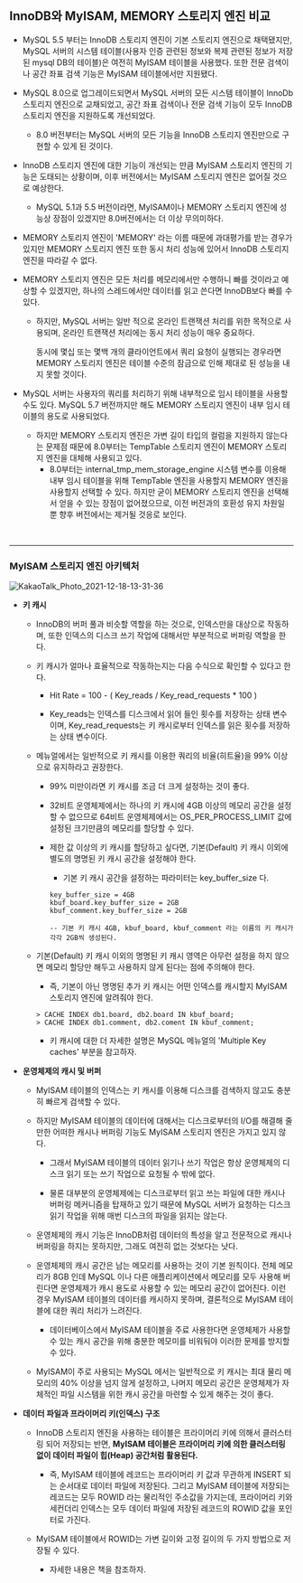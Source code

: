 ## InnoDB와 MyISAM, MEMORY 스토리지 엔진 비교

- MySQL 5.5 부터는 InnoDB 스토리지 엔진이 기본 스토리지 엔진으로 채택됐지만, MySQL 서버의 시스템 테이블(사용자 인증 관련된 정보와 복제 관련된 정보가 저장된 mysql DB의 테이블)은 여전히 MyISAM 테이블을 사용했다. 또한 전문 검색이나 공간 좌표 검색 기능은 MyISAM 테이블에서만 지원됐다.

  

- MySQL 8.0으로 업그레이드되면서 MySQL 서버의 모든 시스템 테이블이 InnoDb 스토리지 엔진으로 교채되었고, 공간 좌표 검색이나 전문 검색 기능이 모두 InnoDB 스토리지 엔진을 지원하도록 개선되었다.

  - 8.0 버전부터는 MySQL 서버의 모든 기능을 InnoDB 스토리지 엔진만으로 구현할 수 있게 된 것이다.

    

- InnoDB 스토리지 엔진에 대한 기능이 개선되는 만큼 MyISAM 스토리지 엔진의 기능은 도태되는 상황이며, 이후 버전에서는 MyISAM 스토리지 엔진은 없어질 것으로 예상한다.

  - MySQL 5.1과 5.5 버전이라면, MyISAM이나 MEMORY 스토리지 엔진에 성능상 장점이 있겠지만 8.0버전에서는 더 이상 무의미하다.

    

- MEMORY 스토리지 엔진이 'MEMORY' 라는 이름 때문에 과대평가를 받는 경우가 있지만 MEMORY 스토리지 엔진 또한 동시 처리 성능에 있어서 InnoDB 스토리지 엔진을 따라갈 수 없다.

  

- MEMORY 스토리지 엔진은 모든 처리를 메모리에서만 수행하니 빠를 것이라고 예상할 수 있겠지만, 하나의 스레드에서만 데이터를 읽고 쓴다면 InnoDB보다 빠를 수 있다.

  - 하지만, MySQL 서버는 일반 적으로 온라인 트랜잭션 처리를 위한 목적으로 사용되며, 온라인 트랜잭션 처리에는 동시 처리 성능이 매우 중요하다.

    동시에 몇십 또는 몇백 개의 클라이언트에서 쿼리 요청이 실행되는 경우라면 MEMORY 스토리지 엔진은 테이블 수준의 잠금으로 인해 제대로 된 성능을 내지 못할 것이다.

    

- MySQL 서버는 사용자의 쿼리를 처리하기 위해 내부적으로 임시 테이블을 사용할 수도 있다. MySQL 5.7 버전까지만 해도 MEMORY 스토리지 엔진이 내부 임시 테이블의 용도로 사용되었다.

  - 하지만 MEMORY 스토리지 엔진은 가변 길이 타입의 컬럼을 지원하지 않는다는 문제점 때문에 8.0부터는 TempTable 스토리지 엔진이 MEMORY 스토리지 엔진을 대체해 사용되고 있다.
    - 8.0부터는 internal_tmp_mem_storage_engine 시스템 변수를 이용해 내부 임시 테이블을 위해 TempTable 엔진을 사용할지 MEMORY 엔진을 사용할지 선택할 수 있다. 하지만 굳이 MEMORY 스토리지 엔진을 선택해서 얻을 수 있는 장점이 없어졌으므로, 이전 버전과의 호환성 유지 차원일 뿐 향후 버전에서는 제거될 것응로 보인다.



<br>

***

### MyISAM 스토리지 엔진 아키텍처

![KakaoTalk_Photo_2021-12-18-13-31-36](https://user-images.githubusercontent.com/50399804/149064220-f6cfa586-59b2-4c47-b542-5fdb24e4d3ae.jpeg)

- __키 캐시__

  - InnoDB의 버퍼 풀과 비슷할 역할을 하는 것으로, 인덱스만을 대상으로 작동하며, 또한 인덱스의 디스크 쓰기 작업에 대해서만 부분적으로 버퍼링 역할을 한다.

    

  - 키 캐시가 얼마나 효율적으로 작동하는지는 다음 수식으로 확인할 수 있다고 한다.

    - Hit Rate = 100 - ( Key_reads / Key_read_requests * 100 )

      

    - Key_reads는 인덱스를 디스크에서 읽어 들인 횟수를 저장하는 상태 변수이며, Key_read_requests는 키 캐시로부터 인덱스를 읽은 횟수를 저장하는 상태 변수이다.

      

  - 메뉴얼에서는 일반적으로 키 캐시를 이용한 쿼리의 비율(히트율)을 99% 이상으로 유지하라고 권장한다.

    - 99% 미만이라면 키 캐시를 조금 더 크게 설정하는 것이 좋다.

      

    - 32비트 운영체제에서는 하나의 키 캐시에 4GB 이상의 메모리 공간을 설정할 수 없으므로 64비트 운영체제에서는 OS_PER_PROCESS_LIMIT 값에 설정된 크기만큼의 메모리를 할당할 수 있다.

      

    - 제한 값 이상의 키 캐시를 할당하고 싶다면, 기본(Default) 키 캐시 이외에 별도의 명명된 키 캐시 공간을 설정해야 한다.

      - 기본 키 캐시 공간을 설정하는 파라미터는 key_buffer_size 다.

      ```mysql
      key_buffer_size = 4GB
      kbuf_board.key_buffer_size = 2GB
      kbuf_comment.key_buffer_size = 2GB
      
      -- 기본 키 캐시 4GB, kbuf_board, kbuf_comment 라는 이름의 키 캐시가 각각 2GB씩 생성된다.
      ```

      

  - 기본(Default) 키 캐시 이외의 명명된 키 캐시 영역은 아무런 설정을 하지 않으면 메모리 할당만 해두고 사용하지 않게 된다는 점에 주의해야 한다.

    - 즉, 기본이 아닌 명명된 추가 키 캐시는 어떤 인덱스를 캐시할지 MyISAM 스토리지 엔진에 알려줘야 한다.

    ```mysql
    > CACHE INDEX db1.board, db2.board IN kbuf_board;
    > CACHE INDEX db1.comment, db2.coment IN kbuf_comment;
    ```

    - 키 캐시에 대한 더 자세한 설명은 MySQL 메뉴얼의 'Multiple Key caches' 부분을 참고하자.



- __운영체제의 캐시 및 버퍼__

  - MyISAM 테이블의 인덱스는 키 캐시를 이용해 디스크를 검색하지 않고도 충분히 빠르게 검색할 수 있다.

    

  - 하지만 MyISAM 테이블의 데이터에 대해서는 디스크로부터의 I/O를 해결해 줄만한 어떠한 캐시나 버퍼링 기능도 MyISAM 스토리지 엔진은 가지고 있지 않다.

    - 그래서 MyISAM 테이블의 데이터 읽기나 쓰기 작업은 항상 운영체제의 디스크 읽기 또는 쓰기 작업으로 요청될 수 밖에 없다.

      

    - 물론 대부분의 운영체제에는 디스크로부터 읽고 쓰는 파일에 대한 캐시나 버퍼링 메커니즘을 탑재하고 있기 때문에 MySQL 서버가 요청하는 디스크 읽기 작업을 위해 매번 디스크의 파일을 읽지는 않는다.

      

  - 운영체제의 캐시 기능은 InnoDB처럼 데이터의 특성을 알고 전문적으로 캐시나 버퍼링을 하지는 못하지만, 그래도 여전히 없는 것보다는 낫다.

    

  - 운영체제의 캐시 공간은 남는 메모리를 사용하는 것이 기본 원칙이다. 전체 메모리가 8GB 인데 MySQL 이나 다른 애플리케이션에서 메모리를 모두 사용해 버린다면 운영체제가 캐시 용도로 사용할 수 있는 메모리 공간이 없어진다. 이런 경우 MyISAM 테이블의 데이터를 캐시하지 못하며, 결론적으로 MyISAM 테이블에 대한 쿼리 처리가 느려진다.

    - 데이터베이스에서 MyISAM 테이블을 주료 사용한다면 운영체제가 사용할 수 있는 캐시 공간을 위해 충분한 메모미를 비워둬야 이러한 문제를 방지할 수 있다.

      

  - MyISAM이 주로 사용되는 MySQL 에서는 일반적으로 키 캐시는 최대 물리 메모리의 40% 이상을 넘지 않게 설정하고, 나머지 메모리 공간은 운영체제가 자체적인 파일 시스템을 위한 캐시 공간을 마련할 수 있게 해주는 것이 좋다.

    

- __데이터 파일과 프라이머리 키(인덱스) 구조__

  - InnoDB 스토리지 엔진을 사용하는 테이블은 프라이머리 키에 의해서 클러스터링 되어 저장되는 반면, __MyISAM 테이블은 프라이머리 키에 의한 클러스터링 없이 데이터 파일이 힙(Heap) 공간처럼 활용된다.__

    - 즉, MyISAM 테이블에 레코드는 프라이머리 키 값과 무관하게 INSERT 되는 순서대로 데이터 파일에 저장된다. 그리고 MyISAM 테이블에 저장되는 레코드는 모두 ROWID 라는 물리적인 주소값을 가지는데, 프라이머리 키와 세컨더리 인덱스는 모두 데이터 파일에 저장된 레코드의 ROWID 값을 포인터로 가진다.

      

  - MyISAM 테이블에서 ROWID는 가변 길이와 고정 길이의 두 가지 방법으로 저장될 수 있다.

    - 자세한 내용은 책을 참조하자.